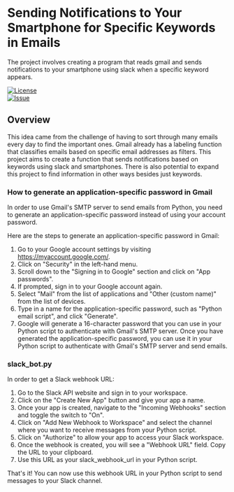 # Sending Notifications to Your Smartphone for Specific Keywords in Emails
The project involves creating a program that reads gmail and sends notifications to your smartphone using slack when a specific keyword appears.

[![License](https://img.shields.io/badge/License-Apache_2.0-blue.svg)](https://opensource.org/licenses/Apache-2.0)<br/>
[![Issue](https://img.shields.io/github/issues/kw9212/project_2023)](https://github.com/kw9212/project_2023.git)

## Overview
This idea came from the challenge of having to sort through many emails every day to find the important ones. Gmail already has a labeling function that classifies emails based on specific email addresses as filters. This project aims to create a function that sends notifications based on keywords using slack and smartphones. There is also potential to expand this project to find information in other ways besides just keywords.

### How to generate an application-specific password in Gmail
In order to use Gmail's SMTP server to send emails from Python, you need to generate an application-specific password instead of using your account password.

Here are the steps to generate an application-specific password in Gmail:

1. Go to your Google account settings by visiting https://myaccount.google.com/.
2. Click on "Security" in the left-hand menu.
3. Scroll down to the "Signing in to Google" section and click on "App passwords".
4. If prompted, sign in to your Google account again.
5. Select "Mail" from the list of applications and "Other (custom name)" from the list of devices.
6. Type in a name for the application-specific password, such as "Python email script", and click "Generate".
7. Google will generate a 16-character password that you can use in your Python script to authenticate with Gmail's SMTP server.
Once you have generated the application-specific password, you can use it in your Python script to authenticate with Gmail's SMTP server and send emails.

### slack_bot.py
In order to get a Slack webhook URL:

1. Go to the Slack API website and sign in to your workspace.
2. Click on the "Create New App" button and give your app a name.
3. Once your app is created, navigate to the "Incoming Webhooks" section and toggle the switch to "On".
4. Click on "Add New Webhook to Workspace" and select the channel where you want to receive messages from your Python script.
5. Click on "Authorize" to allow your app to access your Slack workspace.
6. Once the webhook is created, you will see a "Webhook URL" field. Copy the URL to your clipboard.
7. Use this URL as your slack_webhook_url in your Python script. 

That's it! You can now use this webhook URL in your Python script to send messages to your Slack channel.
